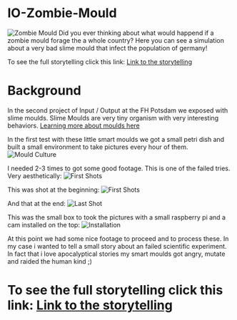 # IO-Zombie-Mould
![Zombie Mould](https://raw.githubusercontent.com/Coderwelsch/I-O-02-Zombie-Mould/master/assets/Zombie%20Mould-01.png)
Did you ever thinking about what would happend if a zombie mould forage the a whole country? Here you can see a simulation about a very bad slime mould that infect the population of germany! 

To see the full storytelling click this link: [Link to the storytelling](https://www.coderwelsch.com/files/projects/eingabe-ausgabe/zombie-mould)

# Background
In the second project of Input / Output at the FH Potsdam we exposed with slime moulds. Slime Moulds are very tiny organism with very interesting behaviors. [Learning more about moulds here](https://en.wikipedia.org/wiki/Slime_mold)

In the first test with these little smart moulds we got a small petri dish and built a small environment to take pictures every hour of them.
![Mould Culture](https://raw.githubusercontent.com/Coderwelsch/IO-Zombie-Mould/master/assets/slime-mould-culture.jpg)

I needed 2-3 times to got  some good footage.
This is one of the failed tries. Very aesthetically:
![First Shots](https://raw.githubusercontent.com/Coderwelsch/IO-Zombie-Mould/master/assets/slime-mould-became-green.jpg)

This was shot at the beginning:
![First Shots](https://raw.githubusercontent.com/Coderwelsch/IO-Zombie-Mould/master/assets/slime-mould.jpg)

And that at the end:
![Last Shot](https://raw.githubusercontent.com/Coderwelsch/IO-Zombie-Mould/master/assets/slime-mould-finished.jpg)

This was the small box to took the pictures with a small raspberry pi and a cam installed on the top:
![Installation](https://raw.githubusercontent.com/Coderwelsch/IO-Zombie-Mould/master/assets/installation.jpg)

At this point we had some nice footage to proceed and to process these. In my case i wanted to tell a small story about an failed scientific experiment. In fact that i love apocalyptical stories my smart moulds got angry, mutate and raided the human kind ;)

# To see the full storytelling click this link: [Link to the storytelling](https://www.coderwelsch.com/files/projects/eingabe-ausgabe/zombie-mould)
